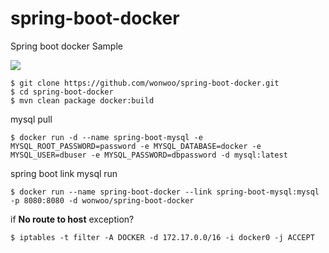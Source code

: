 # spring-boot-docker

Spring boot docker Sample

[![](https://badge.imagelayers.io/wonwoo/spring-boot-docker:latest.svg)](https://imagelayers.io/?images=wonwoo/spring-boot-docker:latest 'Get your own badge on imagelayers.io')

```
$ git clone https://github.com/wonwoo/spring-boot-docker.git
$ cd spring-boot-docker
$ mvn clean package docker:build
```

mysql pull 
```
$ docker run -d --name spring-boot-mysql -e MYSQL_ROOT_PASSWORD=password -e MYSQL_DATABASE=docker -e MYSQL_USER=dbuser -e MYSQL_PASSWORD=dbpassword -d mysql:latest
```

spring boot link mysql run
```
$ docker run --name spring-boot-docker --link spring-boot-mysql:mysql -p 8080:8080 -d wonwoo/spring-boot-docker
```

if **No route to host** exception?
```
$ iptables -t filter -A DOCKER -d 172.17.0.0/16 -i docker0 -j ACCEPT
```
